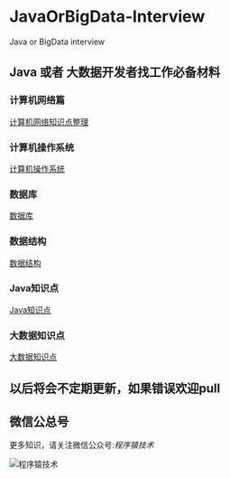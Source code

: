 # JavaOrBigData-Interview
Java or BigData interview 
## Java 或者 大数据开发者找工作必备材料
### 计算机网络篇
[计算机网络知识点整理](https://github.com/oeljeklaus-you/JavaOrBigData-Interview/blob/master/计算机网络篇.pdf)
### 计算机操作系统
[计算机操作系统](https://github.com/oeljeklaus-you/JavaOrBigData-Interview/blob/master/操作系统篇.pdf)
### 数据库
[数据库](https://github.com/oeljeklaus-you/JavaOrBigData-Interview/blob/master/数据库知识篇.pdf)
### 数据结构
[数据结构](https://github.com/oeljeklaus-you/JavaOrBigData-Interview/blob/master/数据结构篇.pdf)
### Java知识点
[Java知识点](https://github.com/oeljeklaus-you/JavaOrBigData-Interview/blob/master/Java知识点复习.pdf)
### 大数据知识点
[大数据知识点](https://github.com/oeljeklaus-you/JavaOrBigData-Interview/blob/master/大数据篇.pdf)
## 以后将会不定期更新，如果错误欢迎pull 
##  微信公总号
更多知识，请关注微信公众号:*程序猿技术*

![程序猿技术](https://github.com/oeljeklaus-you/UserActionAnalyzePlatform/blob/master/2019_02_22_1933083452.png)
